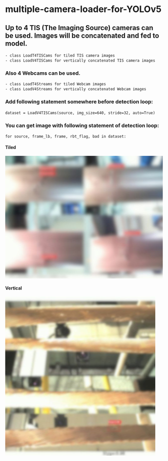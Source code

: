 # multiple-camera-loader-for-YOLOv5
## Up to 4 TIS (The Imaging Source) cameras can be used. Images will be concatenated and fed to model.
    - class LoadT4TISCams for tiled TIS camera images
    - class LoadV4TISCams for vertically concatenated TIS camera images
### Also 4 Webcams can be used.
    - class LoadT4Streams for tiled Webcam images
    - class LoadV4Streams for vertically concatenated Webcam images

### Add following statement somewhere before detection loop:
    dataset = LoadV4TISCams(source, img_size=640, stride=32, auto=True)

### You can get image with following statement of detection loop:
    for source, frame_lb, frame, rbt_flag, bad in dataset:

#### Tiled
![](https://github.com/SwHaraday/TIS-camera-loader-for-YOLOv5/blob/main/sample_image/tiled.jpg)
#### Vertical
![](https://github.com/SwHaraday/TIS-camera-loader-for-YOLOv5/blob/main/sample_image/vertical.jpg)

